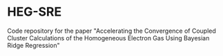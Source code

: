 # HEG-SRE
Code repository for the paper "Accelerating the Convergence of Coupled Cluster Calculations of the Homogeneous Electron Gas Using Bayesian Ridge Regression"
